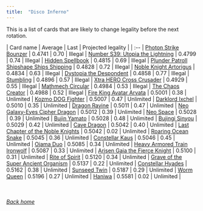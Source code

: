```yaml
---
title:  "Disco Inferno"
---
```


This is a list of cards that are likely to change legality before the next rotation.

| Card name | Average | Last | Projected legality |
| :-- |
[Photon Strike Bounzer](https://db.ygoprodeck.com/card/?search=Photon%20Strike%20Bounzer) | 0.4741 | 0.70 | Illegal |
[Number S39: Utopia the Lightning](https://db.ygoprodeck.com/card/?search=Number%20S39:%20Utopia%20the%20Lightning) | 0.4799 | 0.74 | Illegal |
[Hidden Spellbook](https://db.ygoprodeck.com/card/?search=Hidden%20Spellbook) | 0.4815 | 0.69 | Illegal |
[Plunder Patroll Shipshape Ships Shipping](https://db.ygoprodeck.com/card/?search=Plunder%20Patroll%20Shipshape%20Ships%20Shipping) | 0.4828 | 0.72 | Illegal |
[Noble Knight Artorigus](https://db.ygoprodeck.com/card/?search=Noble%20Knight%20Artorigus) | 0.4834 | 0.63 | Illegal |
[Dystopia the Despondent](https://db.ygoprodeck.com/card/?search=Dystopia%20the%20Despondent) | 0.4858 | 0.77 | Illegal |
[Stumbling](https://db.ygoprodeck.com/card/?search=Stumbling) | 0.4896 | 0.57 | Illegal |
[Xtra HERO Cross Crusader](https://db.ygoprodeck.com/card/?search=Xtra%20HERO%20Cross%20Crusader) | 0.4929 | 0.55 | Illegal |
[Mathmech Circular](https://db.ygoprodeck.com/card/?search=Mathmech%20Circular) | 0.4984 | 0.53 | Illegal |
[The Chaos Creator](https://db.ygoprodeck.com/card/?search=The%20Chaos%20Creator) | 0.4988 | 0.52 | Illegal |
[Fire King Avatar Arvata](https://db.ygoprodeck.com/card/?search=Fire%20King%20Avatar%20Arvata) | 0.5001 | 0.38 | Unlimited |
[Kozmo DOG Fighter](https://db.ygoprodeck.com/card/?search=Kozmo%20DOG%20Fighter) | 0.5007 | 0.47 | Unlimited |
[Darklord Ixchel](https://db.ygoprodeck.com/card/?search=Darklord%20Ixchel) | 0.5010 | 0.35 | Unlimited |
[Dragon Ravine](https://db.ygoprodeck.com/card/?search=Dragon%20Ravine) | 0.5011 | 0.47 | Unlimited |
[Neo Galaxy-Eyes Cipher Dragon](https://db.ygoprodeck.com/card/?search=Neo%20Galaxy-Eyes%20Cipher%20Dragon) | 0.5012 | 0.39 | Unlimited |
[Neo Space](https://db.ygoprodeck.com/card/?search=Neo%20Space) | 0.5028 | 0.39 | Unlimited |
[Bujin Yamato](https://db.ygoprodeck.com/card/?search=Bujin%20Yamato) | 0.5028 | 0.48 | Unlimited |
[Bujingi Sinyou](https://db.ygoprodeck.com/card/?search=Bujingi%20Sinyou) | 0.5029 | 0.42 | Unlimited |
[Cave Dragon](https://db.ygoprodeck.com/card/?search=Cave%20Dragon) | 0.5042 | 0.40 | Unlimited |
[Last Chapter of the Noble Knights](https://db.ygoprodeck.com/card/?search=Last%20Chapter%20of%20the%20Noble%20Knights) | 0.5042 | 0.02 | Unlimited |
[Roaring Ocean Snake](https://db.ygoprodeck.com/card/?search=Roaring%20Ocean%20Snake) | 0.5045 | 0.36 | Unlimited |
[Constellar Kaus](https://db.ygoprodeck.com/card/?search=Constellar%20Kaus) | 0.5046 | 0.45 | Unlimited |
[Ojama Duo](https://db.ygoprodeck.com/card/?search=Ojama%20Duo) | 0.5085 | 0.34 | Unlimited |
[Heavy Armored Train Ironwolf](https://db.ygoprodeck.com/card/?search=Heavy%20Armored%20Train%20Ironwolf) | 0.5087 | 0.33 | Unlimited |
[Arisen Gaia the Fierce Knight](https://db.ygoprodeck.com/card/?search=Arisen%20Gaia%20the%20Fierce%20Knight) | 0.5100 | 0.31 | Unlimited |
[Rite of Spirit](https://db.ygoprodeck.com/card/?search=Rite%20of%20Spirit) | 0.5120 | 0.34 | Unlimited |
[Grave of the Super Ancient Organism](https://db.ygoprodeck.com/card/?search=Grave%20of%20the%20Super%20Ancient%20Organism) | 0.5137 | 0.22 | Unlimited |
[Constellar Hyades](https://db.ygoprodeck.com/card/?search=Constellar%20Hyades) | 0.5162 | 0.38 | Unlimited |
[Sunseed Twin](https://db.ygoprodeck.com/card/?search=Sunseed%20Twin) | 0.5187 | 0.29 | Unlimited |
[Worm Queen](https://db.ygoprodeck.com/card/?search=Worm%20Queen) | 0.5196 | 0.27 | Unlimited |
[Haniwa](https://db.ygoprodeck.com/card/?search=Haniwa) | 0.5581 | 0.02 | Unlimited |

<br>

###### [Back home](index)
